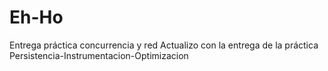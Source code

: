 # Eh-Ho
Entrega práctica concurrencia y red
Actualizo con la entrega de la práctica Persistencia-Instrumentacion-Optimizacion
